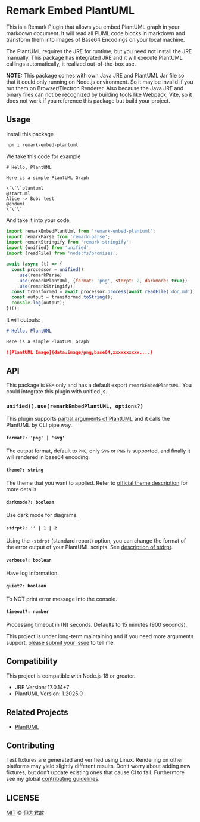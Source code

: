 # Remark Embed PlantUML

This is a Remark Plugin that allows you embed PlantUML graph in your markdown document. It will read all PUML code blocks in markdown and transform them into images of Base64 Encodings on your local machine.

The PlantUML requires the JRE for runtime, but you need not install the JRE manually. This package has integrated JRE and it will execute PlantUML callings automatically, it realized out-of-the-box use.

**NOTE:** This package comes with own Java JRE and PlantUML Jar file so that it could only running on Node.js environment. So it may be invalid if you run them on Browser/Electron Renderer. Also because the Java JRE and binary files can not be recognized by building tools like Webpack, Vite, so it does not work if you reference this package but build your project.

## Usage

Install this package

```bash
npm i remark-embed-plantuml
```

We take this code for example

```plaintext
# Hello, PlantUML

Here is a simple PlantUML Graph

\`\`\`plantuml
@startuml
Alice -> Bob: test
@enduml
\`\`\`

```

And take it into your code,

```javascript
import remarkEmbedPlantUml from 'remark-embed-plantuml';
import remarkParse from 'remark-parse';
import remarkStringify from 'remark-stringify';
import {unified} from 'unified';
import {readFile} from 'node:fs/promises';

await (async (t) => {
  const processor = unified()
    .use(remarkParse)
    .use(remarkPlantUml, {format: 'png', stdrpt: 2, darkmode: true})
    .use(remarkStringify);
  const transformed = await processor.process(await readFile('doc.md'));
  const output = transformed.toString();
  console.log(output);
})();
```

It will outputs:

```markdown
# Hello, PlantUML

Here is a simple PlantUML Graph

![PlantUML Image](data:image/png;base64,xxxxxxxxxx....)
```

## API

This package is `ESM` only and has a default export `remarkEmbedPlantUML`. You could integrate this plugin with unified.js.

### `unified().use(remarkEmbedPlantUML, options?)`

This plugin supports [partial arguments of PlantUML](https://plantuml.com/en/command-line) and it calls the PlantUML by CLI pipe way.

#### `format?: 'png' | 'svg'`

The output format, default to `PNG`, only `SVG` or `PNG` is supported, and finally it will rendered in base64 encoding.

#### `theme?: string`

The theme that you want to applied. Refer to [official theme description](https://plantuml.com/en/theme) for more details.

#### `darkmode?: boolean`

Use dark mode for diagrams.

#### `stdrpt?: '' | 1 | 2`

Using the `-stdrpt` (standard report) option, you can change the format of the error output of your PlantUML scripts. See [description of stdrpt](https://plantuml.com/en/command-line).

#### `verbose?: boolean`

Have log information.

#### `quiet?: boolean`

To NOT print error message into the console.

#### `timeout?: number`

Processing timeout in (N) seconds. Defaults to 15 minutes (900 seconds).

This project is under long-term maintaining and if you need more arguments support, [please submit your issue](https://github.com/PrinOrange/remark-plantuml) to tell me.

## Compatibility

This project is compatible with Node.js 18 or greater.

- JRE Version: 17.0.14+7
- PlantUML Version: 1.2025.0

## Related Projects

- [PlantUML](https://github.com/plantuml/plantuml)

## Contributing

Test fixtures are generated and verified using Linux. Rendering on other platforms may yield slightly different results. Don’t worry about adding new fixtures, but don’t update existing ones that cause CI to fail. Furthermore see my global [contributing guidelines](./CONTRIBUTION.MD).

## LICENSE

[MIT](./LICENSE.MD) © [但为君故](https://github.com/PrinOrange)

